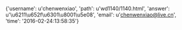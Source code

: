 {'username': u'chenwenxiao', 'path': u'wd1140/1140.html', 'answer': u'\u6211\u652f\u6301\u8001\u5e08', 'email': u'chenwenxiao@live.cn', 'time': '2016-02-24:13:58:35'}